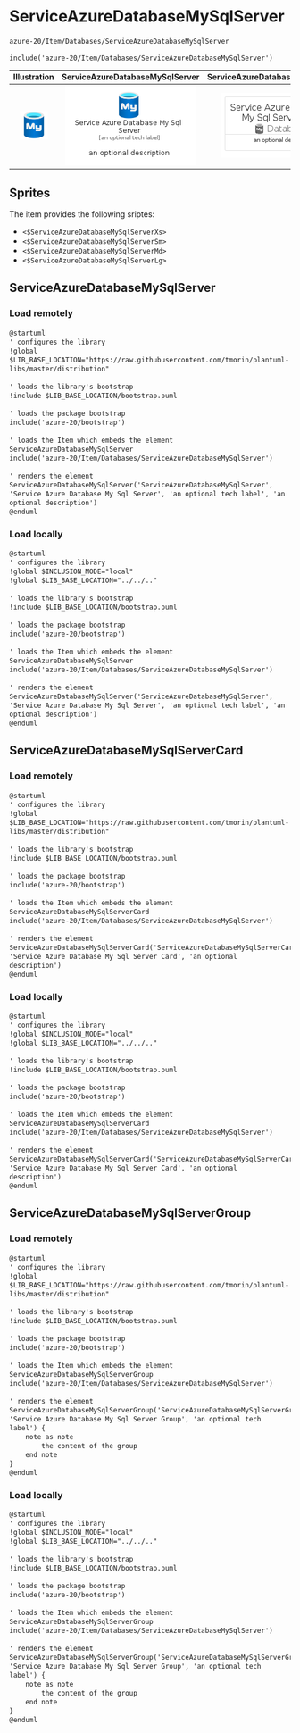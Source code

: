 # ServiceAzureDatabaseMySqlServer


```text
azure-20/Item/Databases/ServiceAzureDatabaseMySqlServer
```

```text
include('azure-20/Item/Databases/ServiceAzureDatabaseMySqlServer')
```



| Illustration | ServiceAzureDatabaseMySqlServer | ServiceAzureDatabaseMySqlServerCard | ServiceAzureDatabaseMySqlServerGroup |
| :---: | :---: | :---: | :---: |
| ![illustration for Illustration](../../../azure-20/Item/Databases/ServiceAzureDatabaseMySqlServer.png) | ![illustration for ServiceAzureDatabaseMySqlServer](../../../azure-20/Item/Databases/ServiceAzureDatabaseMySqlServer.Local.png) | ![illustration for ServiceAzureDatabaseMySqlServerCard](../../../azure-20/Item/Databases/ServiceAzureDatabaseMySqlServerCard.Local.png) | ![illustration for ServiceAzureDatabaseMySqlServerGroup](../../../azure-20/Item/Databases/ServiceAzureDatabaseMySqlServerGroup.Local.png) |



## Sprites
The item provides the following sriptes:

- `<$ServiceAzureDatabaseMySqlServerXs>`
- `<$ServiceAzureDatabaseMySqlServerSm>`
- `<$ServiceAzureDatabaseMySqlServerMd>`
- `<$ServiceAzureDatabaseMySqlServerLg>`





## ServiceAzureDatabaseMySqlServer

### Load remotely
```plantuml
@startuml
' configures the library
!global $LIB_BASE_LOCATION="https://raw.githubusercontent.com/tmorin/plantuml-libs/master/distribution"

' loads the library's bootstrap
!include $LIB_BASE_LOCATION/bootstrap.puml

' loads the package bootstrap
include('azure-20/bootstrap')

' loads the Item which embeds the element ServiceAzureDatabaseMySqlServer
include('azure-20/Item/Databases/ServiceAzureDatabaseMySqlServer')

' renders the element
ServiceAzureDatabaseMySqlServer('ServiceAzureDatabaseMySqlServer', 'Service Azure Database My Sql Server', 'an optional tech label', 'an optional description')
@enduml
```

### Load locally
```plantuml
@startuml
' configures the library
!global $INCLUSION_MODE="local"
!global $LIB_BASE_LOCATION="../../.."

' loads the library's bootstrap
!include $LIB_BASE_LOCATION/bootstrap.puml

' loads the package bootstrap
include('azure-20/bootstrap')

' loads the Item which embeds the element ServiceAzureDatabaseMySqlServer
include('azure-20/Item/Databases/ServiceAzureDatabaseMySqlServer')

' renders the element
ServiceAzureDatabaseMySqlServer('ServiceAzureDatabaseMySqlServer', 'Service Azure Database My Sql Server', 'an optional tech label', 'an optional description')
@enduml
```

## ServiceAzureDatabaseMySqlServerCard

### Load remotely
```plantuml
@startuml
' configures the library
!global $LIB_BASE_LOCATION="https://raw.githubusercontent.com/tmorin/plantuml-libs/master/distribution"

' loads the library's bootstrap
!include $LIB_BASE_LOCATION/bootstrap.puml

' loads the package bootstrap
include('azure-20/bootstrap')

' loads the Item which embeds the element ServiceAzureDatabaseMySqlServerCard
include('azure-20/Item/Databases/ServiceAzureDatabaseMySqlServer')

' renders the element
ServiceAzureDatabaseMySqlServerCard('ServiceAzureDatabaseMySqlServerCard', 'Service Azure Database My Sql Server Card', 'an optional description')
@enduml
```

### Load locally
```plantuml
@startuml
' configures the library
!global $INCLUSION_MODE="local"
!global $LIB_BASE_LOCATION="../../.."

' loads the library's bootstrap
!include $LIB_BASE_LOCATION/bootstrap.puml

' loads the package bootstrap
include('azure-20/bootstrap')

' loads the Item which embeds the element ServiceAzureDatabaseMySqlServerCard
include('azure-20/Item/Databases/ServiceAzureDatabaseMySqlServer')

' renders the element
ServiceAzureDatabaseMySqlServerCard('ServiceAzureDatabaseMySqlServerCard', 'Service Azure Database My Sql Server Card', 'an optional description')
@enduml
```

## ServiceAzureDatabaseMySqlServerGroup

### Load remotely
```plantuml
@startuml
' configures the library
!global $LIB_BASE_LOCATION="https://raw.githubusercontent.com/tmorin/plantuml-libs/master/distribution"

' loads the library's bootstrap
!include $LIB_BASE_LOCATION/bootstrap.puml

' loads the package bootstrap
include('azure-20/bootstrap')

' loads the Item which embeds the element ServiceAzureDatabaseMySqlServerGroup
include('azure-20/Item/Databases/ServiceAzureDatabaseMySqlServer')

' renders the element
ServiceAzureDatabaseMySqlServerGroup('ServiceAzureDatabaseMySqlServerGroup', 'Service Azure Database My Sql Server Group', 'an optional tech label') {
    note as note
        the content of the group
    end note
}
@enduml
```

### Load locally
```plantuml
@startuml
' configures the library
!global $INCLUSION_MODE="local"
!global $LIB_BASE_LOCATION="../../.."

' loads the library's bootstrap
!include $LIB_BASE_LOCATION/bootstrap.puml

' loads the package bootstrap
include('azure-20/bootstrap')

' loads the Item which embeds the element ServiceAzureDatabaseMySqlServerGroup
include('azure-20/Item/Databases/ServiceAzureDatabaseMySqlServer')

' renders the element
ServiceAzureDatabaseMySqlServerGroup('ServiceAzureDatabaseMySqlServerGroup', 'Service Azure Database My Sql Server Group', 'an optional tech label') {
    note as note
        the content of the group
    end note
}
@enduml
```


